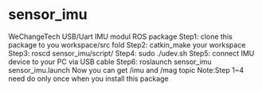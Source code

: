 # sensor_imu
WeChangeTech USB/Uart IMU modul ROS package
Step1: clone this package to you workspace/src fold
Step2: catkin_make your workspace
Step3: roscd sensor_imu/script/
Step4: sudo ./udev.sh
Step5: connect IMU device to your PC via USB cable
Step6: roslaunch sensor_imu sensor_imu.launch
Now you can get /imu and /mag topic
Note:Step 1~4 need do only once when you install this package

